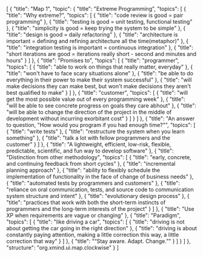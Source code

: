[
  {
    "title": "Map 1",
    "topic": {
      "title": "Extreme Programming",
      "topics": [
        {
          "title": "Why extreme?",
          "topics": [
            {
              "title": "code review is good = pair programming"
            },
            {
              "title": "testing is good = unit testing, functional testing"
            },
            {
              "title": "simplicity is good = keep trying the system to be simple"
            },
            {
              "title": "design is good = daily refactoring"
            },
            {
              "title": "architecture is important = defining and refining architecture all the time(metaphor)"
            },
            {
              "title": "integration testing is important = continuous integration"
            },
            {
              "title": "short iterations are good = iterations really short - second and minutes and hours"
            }
          ]
        },
        {
          "title": "Promises to",
          "topics": [
            {
              "title": "programmer",
              "topics": [
                {
                  "title": "able to work on things that really matter, everyday"
                },
                {
                  "title": "won't have to face scary situations alone"
                },
                {
                  "title": "be able to do everything in their power to make their system successful"
                },
                {
                  "title": "will make decisions they can make best, but won't make decisions they aren't best qualified to make"
                }
              ]
            },
            {
              "title": "customer",
              "topics": [
                {
                  "title": "will get the most possible value out of every programming week"
                },
                {
                  "title": "will be able to see concrete progress on goals they care abhout"
                },
                {
                  "title": "will be able to change the direction of the project in the middle of development without incurring exorbitant cost"
                }
              ]
            }
          ]
        },
        {
          "title": "An answer to question, \"How would you program if you had enough time?\"",
          "topics": [
            {
              "title": "write tests"
            },
            {
              "title": "restructure the system when you learn something"
            },
            {
              "title": "talk a lot with fellow programmers and the customer"
            }
          ]
        },
        {
          "title": "A lightweight, efficient, low-risk, flexible, predictable, scientific, and fun way to develop software"
        },
        {
          "title": "Distinction from other methodology",
          "topics": [
            {
              "title": "early, concrete, and continuing feedback from short cycles"
            },
            {
              "title": "incremental planning approach"
            },
            {
              "title": "ability to flexibly schedule the implementation of functionality in the face of change of business needs"
            },
            {
              "title": "automated tests by programmers and customers"
            },
            {
              "title": "reliance on oral communication, tests, and source code to communication system structure and intent"
            },
            {
              "title": "evolutionary design process"
            },
            {
              "title": "practices that work with both the short-term instincts of programmers and the long-term interests of the project"
            }
          ]
        },
        {
          "title": "Use XP when requirements are vague or changing"
        },
        {
          "title": "Paradigm",
          "topics": [
            {
              "title": "like driving a car",
              "topics": [
                {
                  "title": "driving is not about getting the car going in the right direction"
                },
                {
                  "title": "driving is about constantly paying attention, making a little correction this way, a little correction that way"
                }
              ]
            },
            {
              "title": "“Stay aware. Adapt. Change.”"
            }
          ]
        }
      ]
    },
    "structure": "org.xmind.ui.map.clockwise"
  }
]